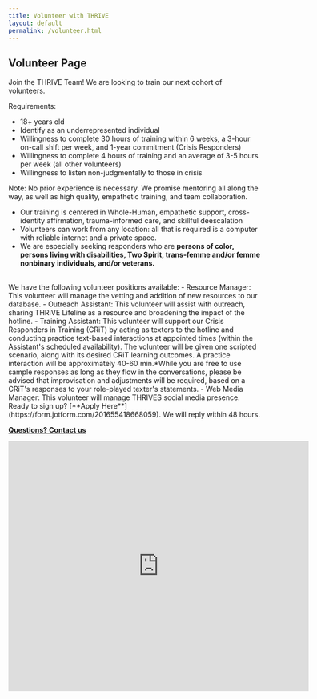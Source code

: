 ```yaml
---
title: Volunteer with THRIVE
layout: default
permalink: /volunteer.html
---
```


## Volunteer Page

Join the THRIVE Team! We are looking to train our next cohort of volunteers.

Requirements:
- 18+ years old
- Identify as an underrepresented individual
- Willingness to complete 30 hours of training within 6 weeks, a 3-hour
on-call shift per week, and 1-year commitment (Crisis Responders)
- Willingness to complete 4 hours of training and an average of 3-5 hours per
week (all other volunteers)
- Willingness to listen non-judgmentally to those in crisis


Note: No prior experience is necessary. We promise mentoring all along the way,
as well as high quality, empathetic training, and team collaboration.
- Our training is centered in Whole-Human, empathetic support, cross-identity
affirmation, trauma-informed care, and skillful deescalation
- Volunteers can work from any location: all that is required is a computer
with reliable internet and a private space.
- We are especially seeking responders who are **persons of color, persons
living with disabilities, Two Spirit, trans-femme and/or femme nonbinary
individuals, and/or veterans.**

<br/>
We have the following volunteer positions available:
   - Resource Manager: This volunteer will manage the vetting and addition of
   new resources to our database.
   - Outreach Assistant: This volunteer will assist with outreach, sharing
   THRIVE Lifeline as a resource and broadening the impact of the hotline.
   - Training Assistant: This volunteer will support our Crisis Responders in
   Training (CRiT) by acting as texters to the hotline and conducting practice
   text-based interactions at appointed times (within the Assistant's scheduled
   availability). The volunteer will be given one scripted scenario, along with
   its desired CRiT learning outcomes. A practice interaction will be
   approximately 40-60 min.*While you are free to use sample responses as long
   as they flow in the conversations, please be advised that improvisation and
   adjustments will be required, based on a CRiT's responses to your
   role-played texter's statements.
   - Web Media Manager: This volunteer will manage THRIVES social media presence.

<br/>
Ready to sign up? [**Apply Here**](https://form.jotform.com/201655418668059).
We will reply within 48 hours.


[**Questions? Contact us**](mailto:info@thrivelifeline.org)

<center>
<iframe src="https://docs.google.com/viewer?url=https://thrivelifeline.org/images/Volunteer_Thrive.pdf&embedded=true" style="width:600px; height:500px;" frameborder="0"></iframe>
</center>
